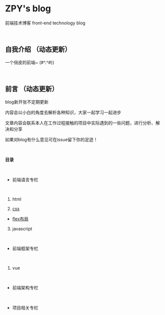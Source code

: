 # ZPY's blog
前端技术博客 front-end technology blog

<br>

## 自我介绍 （动态更新）

一个俏皮的前端~ (#^.^#))

<br>

## 前言 （动态更新）

blog新开张不定期更新

内容会以小白的角度去解析各种知识，大家一起学习一起进步

文章内容会联系本人在工作过程接触的项目中实际遇到的一些问题，进行分析、解决和分享

如果对blog有什么意见可在issue留下你的足迹！

<br>
   
**目录**

<br>

* 前端语言专栏

<br>

1. html

2. [css](/language/css)

* [flex布局](/language/css/flex.md)

3. javascript

<br>

* 前端框架专栏

<br>

1. vue

<br>

* 前端架构专栏

<br>

* 项目相关专栏

<br>
